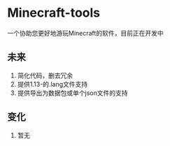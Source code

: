 # Minecraft-tools
一个协助您更好地游玩Minecraft的软件，目前正在开发中
## 未来

1. 简化代码，删去冗余
2. 提供1.13-的.lang文件支持
3. 提供导出为数据包或单个json文件的支持
## 变化
1. 暂无
